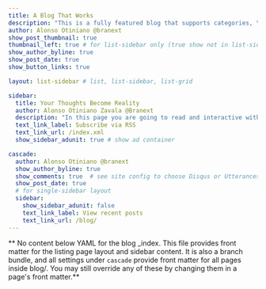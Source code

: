 ```yaml
---
title: A Blog That Works
description: "This is a fully featured blog that supports categories, \ntags, series, and pagination.\n"
author: Alonso Otiniano @branext
show_post_thumbnail: true
thumbnail_left: true # for list-sidebar only (true show not in list-sidebar)
show_author_byline: true
show_post_date: true
show_button_links: true

layout: list-sidebar # list, list-sidebar, list-grid

sidebar:
  title: Your Thoughts Become Reality
  author: Alonso Otiniano Zavala @Branext
  description: "In this page you are going to read and interactive with awesome developments in geology related to enviromental geoscience, hydrogeology, geological hazards and geochemical."
  text_link_label: Subscribe via RSS
  text_link_url: /index.xml
  show_sidebar_adunit: true # show ad container

cascade:
  author: Alonso Otiniano @branext
  show_author_byline: true
  show_comments: true  # see site config to choose Disqus or Utterances
  show_post_date: true
  # for single-sidebar layout
  sidebar:
    show_sidebar_adunit: false
    text_link_label: View recent posts
    text_link_url: /blog/
---
```


** No content below YAML for the blog _index. This file provides front matter for the listing page layout and sidebar content. It is also a branch bundle, and all settings under `cascade` provide front matter for all pages inside blog/. You may still override any of these by changing them in a page's front matter.**
